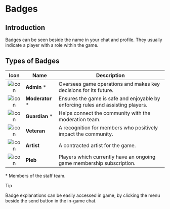 # Badges

## Introduction
Badges can be seen beside the name in your chat and profile. They usually indicate a player with a role within the game.

## Types of Badges

| Icon | Name | Description |
| :--: | --- | --- |
| ![icon](https://web.simple-mmo.com/img/icons/E_Gold01.png) | **Admin** *| Oversees game operations and makes key decisions for its future.  |
| ![icon](https://web.simple-mmo.com/img/icons/E_Metal04.png) | **Moderator** * | Ensures the game is safe and enjoyable by enforcing rules and assisting players. |
| ![icon](https://web.simple-mmo.com/img/icons/Shiny_Shield.png) | **Guardian** * | Helps connect the community with the moderation team. | 
| ![icon](https://web.simple-mmo.com/img/icons/S_Shadow02.png) | **Veteran** | A recognition for members who positively impact the community. |
| ![icon](https://web.simple-mmo.com/img/icons/artist-badge.png) | **Artist**| A contracted artist for the game. |
| ![icon](https://web.simple-mmo.com/img/icons/S_Ice06.png) | **Pleb** | Players which currently have an ongoing game membership subscription. |

\* Members of the staff team.

> [!TIP]
> Badge explanations can be easily accessed in game, by clicking the menu beside the send button in the in-game chat.
